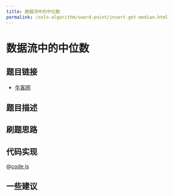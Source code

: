 ```yaml
---
title: 数据流中的中位数
permalink: /solo-algorithm/sword-point/insert-get-median.html
---
```

# 数据流中的中位数

## 题目链接

- [牛客网]()

## 题目描述

## 刷题思路

## 代码实现

@[code js](@algorithm/sword-point/栈队列堆/insertAndGetMedian.js)

## 一些建议
